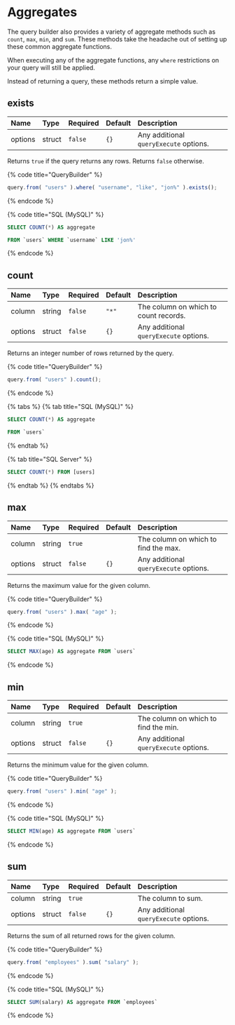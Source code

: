# Aggregates

The query builder also provides a variety of aggregate methods such as `count`, `max`, `min`, and `sum`. These methods take the headache out of setting up these common aggregate functions.

When executing any of the aggregate functions, any `where` restrictions on your query will still be applied.

Instead of returning a query, these methods return a simple value.

## exists

| Name | Type | Required | Default | Description |
| :--- | :--- | :--- | :--- | :--- |
| options | struct | `false` | `{}` | Any additional `queryExecute` options. |

Returns `true` if the query returns any rows.  Returns `false` otherwise.

{% code title="QueryBuilder" %}
```javascript
query.from( "users" ).where( "username", "like", "jon%" ).exists();
```
{% endcode %}

{% code title="SQL \(MySQL\)" %}
```sql
SELECT COUNT(*) AS aggregate FROM `users` WHERE `username` LIKE 'jon%'
```
{% endcode %}

## count

| Name | Type | Required | Default | Description |
| :--- | :--- | :--- | :--- | :--- |
| column | string | `false` | `"*"` | The column on which to count records. |
| options | struct | `false` | `{}` | Any additional `queryExecute` options. |

Returns an integer number of rows returned by the query.

{% code title="QueryBuilder" %}
```javascript
query.from( "users" ).count();
```
{% endcode %}

{% tabs %}
{% tab title="SQL \(MySQL\)" %}
```sql
SELECT COUNT(*) AS aggregate FROM `users`
```
{% endtab %}

{% tab title="SQL Server" %}
```sql
SELECT COUNT(*) FROM [users]
```
{% endtab %}
{% endtabs %}

## max

| Name | Type | Required | Default | Description |
| :--- | :--- | :--- | :--- | :--- |
| column | string | `true` |  | The column on which to find the max. |
| options | struct | `false` | `{}` | Any additional `queryExecute` options. |

Returns the maximum value for the given column.

{% code title="QueryBuilder" %}
```javascript
query.from( "users" ).max( "age" );
```
{% endcode %}

{% code title="SQL \(MySQL\)" %}
```sql
SELECT MAX(age) AS aggregate FROM `users`
```
{% endcode %}

## min

| Name | Type | Required | Default | Description |
| :--- | :--- | :--- | :--- | :--- |
| column | string | `true` |  | The column on which to find the min. |
| options | struct | `false` | `{}` | Any additional `queryExecute` options. |

Returns the minimum value for the given column.

{% code title="QueryBuilder" %}
```javascript
query.from( "users" ).min( "age" );
```
{% endcode %}

{% code title="SQL \(MySQL\)" %}
```sql
SELECT MIN(age) AS aggregate FROM `users`
```
{% endcode %}

## sum

| Name | Type | Required | Default | Description |
| :--- | :--- | :--- | :--- | :--- |
| column | string | `true` |  | The column to sum. |
| options | struct | `false` | `{}` | Any additional `queryExecute` options. |

Returns the sum of all returned rows for the given column.

{% code title="QueryBuilder" %}
```javascript
query.from( "employees" ).sum( "salary" );
```
{% endcode %}

{% code title="SQL \(MySQL\)" %}
```sql
SELECT SUM(salary) AS aggregate FROM `employees`
```
{% endcode %}

